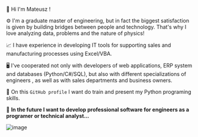 👋 Hi I'm Mateusz !

⚙ I'm a graduate master of engineering, but in fact the biggest satisfaction is given by building bridges between people and technology. That's why I love analyzing data, problems and the nature of physics!

📈 I have experience in developing IT tools for supporting sales and manufacturing processes using Excel/VBA. 

🖥️ I've cooperated not only with developers of web applications, ERP system and databases (Python/C#/SQL), but also with different specializations of engineers , as well as with sales departments and business owners.

🐍 On this ```GitHub profile``` I want do train and present my Python programing skills.

💪 **In the future I want to develop professional software for engineers as a programer or technical analyst...**

![image](https://user-images.githubusercontent.com/103432222/225713094-506361d6-101a-4fd3-a574-db083c2b70fa.png)


<!---
mateo139/mateo139 is a ✨ special ✨ repository because its `README.md` (this file) appears on your GitHub profile.
You can click the Preview link to take a look at your changes.
--->
